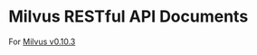 # Milvus RESTful API Documents

For [Milvus v0.10.3](https://github.com/milvus-io/milvus/blob/v0.10.3/core/src/server/web_impl/README.md)
